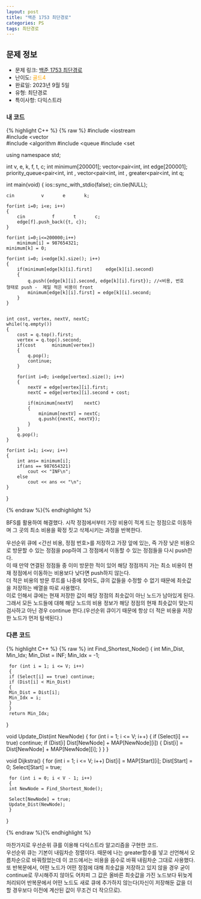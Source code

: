 ```yaml
---
layout: post
title: "백준 1753 최단경로"
categories: PS
tags: 최단경로
---
```


## 문제 정보
- 문제 링크: [백준 1753 최단경로](https://www.acmicpc.net/problem/1753)
- 난이도: <span style="color:#FFA500">골드4</span>
- 완료일: 2023년 9월 5일
- 유형: 최단경로
- 특이사항: 다익스트라

### 내 코드

{% highlight C++ %} {% raw %}
#include <iostream	
#include <vector	
#include <algorithm	
#include <queue	
#include <set	

using namespace std;

int v, e, k, f, t, c;
int minimum[200001];
vector<pair<int, int		 edge[200001];
priority_queue<pair<int, int	, vector<pair<int, int		, greater<pair<int, int			 q;

int main(void)
{
  ios::sync_with_stdio(false); cin.tie(NULL);
	
	cin 		 v 		 e 		 k;
	
	for(int i=0; i<e; i++)
	{
		cin 		 f 		 t 		 c;
		edge[f].push_back({t, c});
	}

	for(int i=0;i<=200000;i++) 
		minimum[i] = 987654321;
	minimum[k] = 0;
	
	for(int i=0; i<edge[k].size(); i++)
	{
		if(minimum[edge[k][i].first] 	 edge[k][i].second)
		{
			q.push({edge[k][i].second, edge[k][i].first}); //<비용, 번호	 형태로 push -	 제일 적은 비용이 front
			minimum[edge[k][i].first] = edge[k][i].second;			
		}
	}
	
	
	int cost, vertex, nextV, nextC;
	while(!q.empty())
	{
		cost = q.top().first;
		vertex = q.top().second;
		if(cost 	 minimum[vertex])
		{
			q.pop();
			continue;
		}
		
		for(int i=0; i<edge[vertex].size(); i++)
		{
			nextV = edge[vertex][i].first;
			nextC = edge[vertex][i].second + cost;
			
			if(minimum[nextV] 	 nextC)
			{
				minimum[nextV] = nextC;
				q.push({nextC, nextV});
			}
		}
		q.pop();
	}

	for(int i=1; i<=v; i++)
	{
		int ans= minimum[i];
		if(ans == 987654321)
			cout << "INF\n";
		else
			cout << ans << "\n";
	}
}

{% endraw %}{% endhighlight %}

BFS를 활용하여 해결했다. 시작 정점에서부터 가장 비용이 적게 드는 정점으로 이동하며 그 곳의 최소 비용을 확정 짓고 삭제시키는 과정을 반복한다. 

우선순위 큐에 <간선 비용, 정점 번호>를 저장하고 가장 앞에 있는, 즉 가장 낮은 비용으로 방문할 수 있는 정점을 pop하여 그 정점에서 이동할 수 있는 정점들을 다시 push한다.  
이 때 만약 연결된 정점들 중 이미 방문한 적이 있어 해당 정점까지 가는 최소 비용이 현재 정점에서 이동하는 비용보다 낮다면 push하지 않는다.   
더 적은 비용의 방문 루트를 나중에 찾아도, 큐의 값들을 수정할 수 없기 때문에 최솟값을 저장하는 배열을 따로 사용했다.  
이로 인해서 큐에는 현재 저장한 값이 해당 정점의 최솟값이 아닌 노드가 남아있게 된다. 그래서 모든 노드들에 대해 해당 노드의 비용 정보가 해당 정점의 현재 최솟값이 맞는지 검사하고 아닌 경우 continue 한다.(우선순위 큐이기 때문에 항상 더 적은 비용을 저장한 노드가 먼저 탐색된다.)  

### 다른 코드

{% highlight C++ %} {% raw %}
int Find_Shortest_Node()
{
	 int Min_Dist, Min_Idx;
	 Min_Dist = INF;
	 Min_Idx = -1;
 
	 for (int i = 1; i <= V; i++)
	 {
	 if (Select[i] == true) continue;
	 if (Dist[i] < Min_Dist)
	 {
	 Min_Dist = Dist[i];
	 Min_Idx = i;
	 }
	 }
	 return Min_Idx;
}
 
void Update_Dist(int NewNode)
{
	 for (int i = 1; i <= V; i++)
	 {
	 if (Select[i] == true) continue;
	 if (Dist[i] 	 Dist[NewNode] + MAP[NewNode][i])
	 {
	 Dist[i] = Dist[NewNode] + MAP[NewNode][i];
	 }
	 }
}
 
void Dijkstra()
{
	 for (int i = 1; i <= V; i++) Dist[i] = MAP[Start][i];
	 Dist[Start] = 0;
	 Select[Start] = true;
	 
	 for (int i = 0; i < V - 1; i++)
	 {
	 int NewNode = Find_Shortest_Node();
 
	 Select[NewNode] = true;
	 Update_Dist(NewNode);
	 }
}

{% endraw %}{% endhighlight %}

마찬가지로 우선순위 큐를 이용해 다익스트라 알고리즘을 구현한 코드.  
우선순위 큐는 기본이 내림차순 정렬이다. 때문에 나는 greater함수를 넣고 선언해서 오름차순으로 바꿔줬었는데 이 코드에서는 비용을 음수로 바꿔 내림차순 그대로 사용했다.  
또 반복문에서, 어떤 노드가 어떤 정점에 대해 최솟값을 저장하고 있지 않을 경우 굳이 continue로 무시해주지 않아도 어차피 그 값은 올바른 최솟값을 가진 노드보다 뒤늦게 처리되어 반복문에서 어떤 노드도 새로 큐에 추가하지 않는다(자신이 저장해둔 값을 더할 경우보다 이전에 계산된 값이 무조건 더 작으므로).  

